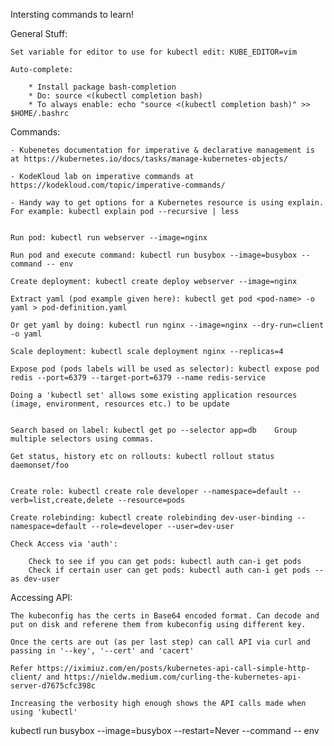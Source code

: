 
Intersting commands to learn!


General Stuff:

    Set variable for editor to use for kubectl edit: KUBE_EDITOR=vim 

    Auto-complete: 
    
        * Install package bash-completion
        * Do: source <(kubectl completion bash)
        * To always enable: echo "source <(kubectl completion bash)" >> $HOME/.bashrc


Commands: 

    - Kubenetes documentation for imperative & declarative management is at https://kubernetes.io/docs/tasks/manage-kubernetes-objects/

    - KodeKloud lab on imperative commands at https://kodekloud.com/topic/imperative-commands/

    - Handy way to get options for a Kubernetes resource is using explain.  For example: kubectl explain pod --recursive | less

    
    Run pod: kubectl run webserver --image=nginx

    Run pod and execute command: kubectl run busybox --image=busybox --command -- env 
    
    Create deployment: kubectl create deploy webserver --image=nginx

    Extract yaml (pod example given here): kubectl get pod <pod-name> -o yaml > pod-definition.yaml

    Or get yaml by doing: kubectl run nginx --image=nginx --dry-run=client -o yaml

    Scale deployment: kubectl scale deployment nginx --replicas=4

    Expose pod (pods labels will be used as selector): kubectl expose pod redis --port=6379 --target-port=6379 --name redis-service

    Doing a 'kubectl set' allows some existing application resources (image, environment, resources etc.) to be update

       
    Search based on label: kubectl get po --selector app=db    Group multiple selectors using commas.

    Get status, history etc on rollouts: kubectl rollout status daemonset/foo


    Create role: kubectl create role developer --namespace=default --verb=list,create,delete --resource=pods

    Create rolebinding: kubectl create rolebinding dev-user-binding --namespace=default --role=developer --user=dev-user

    Check Access via 'auth':

        Check to see if you can get pods: kubectl auth can-i get pods
        Check if certain user can get pods: kubectl auth can-i get pods --as dev-user



Accessing API:

    The kubeconfig has the certs in Base64 encoded format. Can decode and put on disk and referene them from kubeconfig using different key.

    Once the certs are out (as per last step) can call API via curl and passing in '--key', '--cert' and 'cacert'

    Refer https://iximiuz.com/en/posts/kubernetes-api-call-simple-http-client/ and https://nieldw.medium.com/curling-the-kubernetes-api-server-d7675cfc398c

    Increasing the verbosity high enough shows the API calls made when using 'kubectl'





kubectl run busybox --image=busybox --restart=Never --command -- env 
